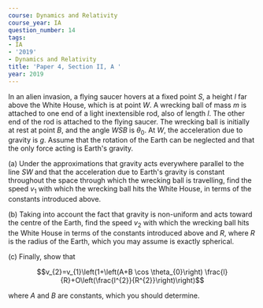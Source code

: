 ```yaml
---
course: Dynamics and Relativity
course_year: IA
question_number: 14
tags:
- IA
- '2019'
- Dynamics and Relativity
title: 'Paper 4, Section II, A '
year: 2019
---
```




In an alien invasion, a flying saucer hovers at a fixed point $S$, a height $l$ far above the White House, which is at point $W$. A wrecking ball of mass $m$ is attached to one end of a light inextensible rod, also of length $l$. The other end of the rod is attached to the flying saucer. The wrecking ball is initially at rest at point $B$, and the angle $W S B$ is $\theta_{0}$. At $W$, the acceleration due to gravity is $g$. Assume that the rotation of the Earth can be neglected and that the only force acting is Earth's gravity.

(a) Under the approximations that gravity acts everywhere parallel to the line $S W$ and that the acceleration due to Earth's gravity is constant throughout the space through which the wrecking ball is travelling, find the speed $v_{1}$ with which the wrecking ball hits the White House, in terms of the constants introduced above.

(b) Taking into account the fact that gravity is non-uniform and acts toward the centre of the Earth, find the speed $v_{2}$ with which the wrecking ball hits the White House in terms of the constants introduced above and $R$, where $R$ is the radius of the Earth, which you may assume is exactly spherical.

(c) Finally, show that

$$v_{2}=v_{1}\left(1+\left(A+B \cos \theta_{0}\right) \frac{l}{R}+O\left(\frac{l^{2}}{R^{2}}\right)\right)$$

where $A$ and $B$ are constants, which you should determine.